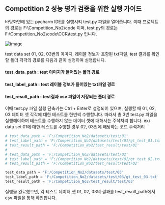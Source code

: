 ## Competition 2 성능 평가 검증을 위한 실행 가이드

바탕화면에 있는 pycharm IDE를 실행시켜 test.py 파일을 열어줍니다. 이때 프로젝트의 경로는 F:\Competition_No2\code 이며, test.py의 경로는F:\Competition_No2\code\OCR\test.py 입니다.

![image](https://user-images.githubusercontent.com/30248006/154059434-58e6d91c-ef74-4a01-8ed2-8bc76f3b45bb.png)

test data set 01, 02, 03번의 이미지, 레이블 정보가 포함된 txt파일, test 결과를 확인할 폴더 각각의 경로를 다음과 같이 설정하여 실행합니다.
#### test_data_path : test 이미지가 들어있는 폴더 경로
#### test_label_path : test 레이블 정보가 들어있는 txt파일 경로
#### test_result_path : test결과 csv 파일이 저장되는 폴더 경로

이때 test.py 파일 실행 단축키는 Ctrl + Enter로 설정되어 있으며, 실행할 때 01, 02, 03 데이터 셋 각각에 대한 테스트를 한번씩 수행합니다. 따라서 
총 3번 test.py 파일을 실행해야하며 테스트를 수행하지 않는 데이터 셋에 대해서는 주석처리 합니다. ex) data set 01에 대한 테스트를 수행할 경우 02, 03번에 해당하는 코드 주석처리
```Python
# test_data_path = 'F:/Competition_No2/datasets/test/01'
# test_label_path = 'F:/Competition_No2/datasets/test/01/gt_test_01.txt'
# test_result_path = 'F:/Competition_No2/test_result/test/01'
#
# test_data_path = 'F:/Competition_No2/datasets/test/02'
# test_label_path = 'F:/Competition_No2/datasets/test/02/gt_test_02.txt'
# test_result_path = 'F:/Competition_No2/test_result/test/02'

test_data_path = 'F:/Competition_No2/datasets/test/03'
test_label_path = 'F:/Competition_No2/datasets/test/03/gt_test_03.txt'
test_result_path = 'F:/Competition_No2/test_result/test/03'
```

실행을 완료했으면, 각 테스트 데이터 셋 01, 02, 03의 결과를 test_result_path에서 csv 파일을 통해 확인합니다.

